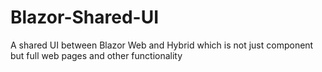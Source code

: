 # Blazor-Shared-UI
A shared UI between Blazor Web and Hybrid which is not just component but full web pages and other functionality

